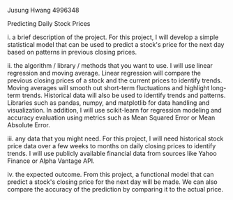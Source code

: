 Jusung Hwang
4996348

Predicting Daily Stock Prices

i. a brief description of the project.
For this project, I will develop a simple statistical model that can be used to predict a stock's price for the next day based on patterns in previous closing prices. 

ii. the algorithm / library / methods that you want to use.
I will use linear regression and moving average. Linear regression will compare the previous closing prices of a stock and the current prices to identify trends. Moving averages will smooth out short-term fluctuations and highlight long-term trends. Historical data will also be used to identify trends and patterns.
Libraries such as pandas, numpy, and matplotlib for data handling and visualization. In addition, I will use scikit-learn for regression modeling and accuracy evaluation using metrics such as Mean Squared Error or Mean Absolute Error.

iii. any data that you might need.
For this project, I will need historical stock price data over a few weeks to months on daily closing prices to identify trends. I will use publicly available financial data from sources like Yahoo Finance or Alpha Vantage API.

iv. the expected outcome.
From this project, a functional model that can predict a stock's closing price for the next day will be made. We can also compare the accuracy of the prediction by comparing it to the actual price. 
